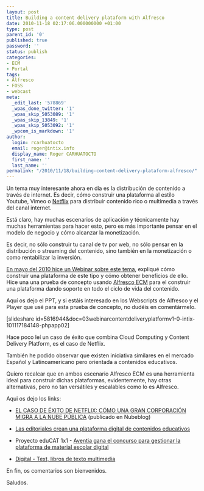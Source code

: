 ```yaml
---
layout: post
title: Building a content delivery plataform with Alfresco
date: 2010-11-18 02:17:06.000000000 +01:00
type: post
parent_id: '0'
published: true
password: ''
status: publish
categories:
- ECM
- Portal
tags:
- Alfresco
- FOSS
- webcast
meta:
  _edit_last: '578869'
  _wpas_done_twitter: '1'
  _wpas_skip_5053089: '1'
  _wpas_skip_13849: '1'
  _wpas_skip_5053092: '1'
  _wpcom_is_markdown: '1'
author:
  login: rcarhuatocto
  email: roger@intix.info
  display_name: Roger CARHUATOCTO
  first_name: ''
  last_name: ''
permalink: "/2010/11/18/building-content-delivery-plataform-alfresco/"
---
```

Un tema muy interesante ahora en día es la distribución de contenido a través de internet. Es decir, cómo construir una plataforma al estilo Youtube, Vimeo o [Netflix](http://www.netflix.com/) para distribuir contenido rico o multimedia a través del canal internet.

  
Está claro, hay muchas escenarios de aplicación y técnicamente hay muchas herramientas para hacer esto, pero es más importante pensar en el modelo de negocio y cómo alcanzar la monetización.

  
Es decir, no sólo construir tu canal de tv por web, no sólo pensar en la distribución o streaming del contenido, sino también en la monetización o como rentabilizar la inversión.

  
[En mayo del 2010 hice un Webinar sobre este tema](http://holisticsecurity.wordpress.com/2010/01/11/webinars-ecm-bpm/), expliqué cómo construir una plataforma de este tipo y cómo obtener beneficios de ello. Hice una una prueba de concepto usando [Alfresco ECM](http://www.alfresco.com/) para el construir una plataforma dando soporte en todo el ciclo de vida del contenido.

  
Aquí os dejo el PPT, y si estáis interesado en los Webscripts de Alfresco y el Player que usé para esta prueba de concepto, no dudéis en comentármelo.

  
[slideshare id=5816944&doc=03webinarcontentdeliveryplatformv1-0-intix-101117184148-phpapp02]

  
Hace poco leí un caso de éxito que combina Cloud Computing y Content Delivery Platform, es el caso de Netflix.  
  
También he podido observar que existen iniciativa similares en el mercado Español y Latinoamericano pero orientada a contenidos educativos.  
  
Quiero recalcar que en ambos escenario Alfresco ECM es una herramienta ideal para construir dichas plataformas, evidentemente, hay otras alternativas, pero no tan versátiles y escalables como lo es Alfresco.

  
Aqui os dejo los links:

  
  

  * [EL CASO DE ÉXITO DE NETFLIX: CÓMO UNA GRAN CORPORACIÓN MIGRA A LA NUBE PÚBLICA](http://www.nubeblog.com/2010/10/28/el-caso-de-exito-de-netflix-como-una-gran-corporacion-migra-a-la-nube-publica/) (publicado en Nubeblog)
  

  * [Las editoriales crean una plataforma digital de contenidos educativos](http://www.elpais.com/articulo/sociedad/editoriales/crean/plataforma/digital/contenidos/educativos/elpepusocedu/20100314elpepusoc_3/Tes)
  

  * Proyecto eduCAT 1x1 - [Aventia gana el concurso para gestionar la plataforma de material escolar digital](http://www.elmundo.es/elmundo/2010/08/02/barcelona/1280731375.html)
  

  * [Digital - Text, libros de texto multimedia](http://www.digital-text.com/es/ver-contenido/quienes.htm)
  

  
En fin, os comentarios son bienvenidos.  
  
Saludos.

  

